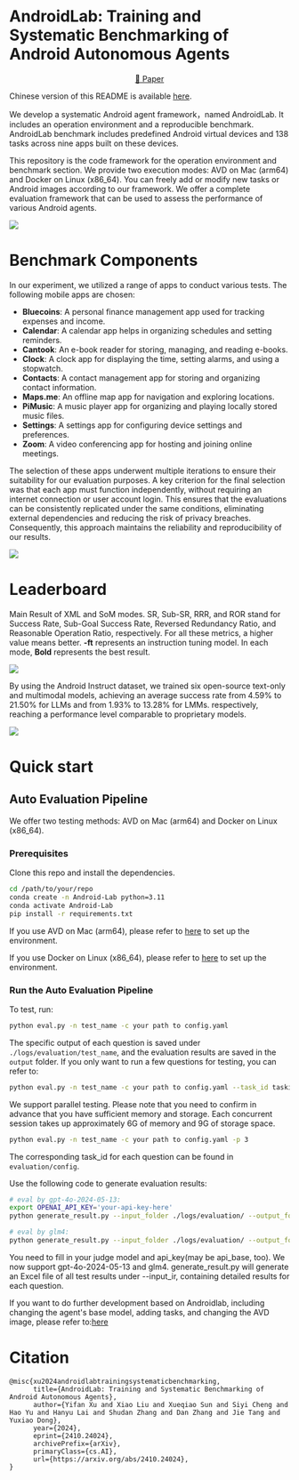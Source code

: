 # AndroidLab: Training and Systematic Benchmarking of Android Autonomous Agents

<p align="center">
   <a href="https://arxiv.org/abs/2410.24024" target="_blank">📃 Paper </a>
</p>

Chinese version of this README is available [here](README_CN.md).

We develop a systematic Android agent framework，named AndroidLab. It includes an operation environment and a reproducible benchmark. AndroidLab benchmark includes predefined Android virtual devices and 138 tasks across nine apps built on these devices. 

This repository is the code framework for the operation environment and
 benchmark section. We provide two execution modes: AVD on Mac (arm64) and Docker on Linux (x86_64). You can freely add or modify new tasks or Android images according to our framework. We offer a complete evaluation framework that can be used to assess the performance of various Android agents.



![](./assets/main-picture.png)

# Benchmark Components

In our experiment, we utilized a range of apps to conduct various tests. The following mobile apps are chosen:

- **Bluecoins**: A personal finance management app used for tracking expenses and income.
- **Calendar**: A calendar app helps in organizing schedules and setting reminders.
- **Cantook**: An e-book reader for storing, managing, and reading e-books.
- **Clock**: A clock app for displaying the time, setting alarms, and using a stopwatch.
- **Contacts**: A contact management app for storing and organizing contact information.
- **Maps.me**: An offline map app for navigation and exploring locations.
- **PiMusic**: A music player app for organizing and playing locally stored music files.
- **Settings**: A settings app for configuring device settings and preferences.
- **Zoom**: A video conferencing app for hosting and joining online meetings.

The selection of these apps underwent multiple iterations to ensure their suitability for our evaluation purposes. A key criterion for the final selection was that each app must function independently, without requiring an internet connection or user account login. This ensures that the evaluations can be consistently replicated under the same conditions, eliminating external dependencies and reducing the risk of privacy breaches. Consequently, this approach maintains the reliability and reproducibility of our results.

![](./assets/avd-subgoal-subcates.png)
# Leaderboard

Main Result of XML and SoM modes. SR, Sub-SR, RRR, and ROR stand for Success Rate, Sub-Goal Success Rate, Reversed Redundancy Ratio, and Reasonable Operation Ratio, respectively. For all these metrics, a higher value means better. **-ft** represents an instruction tuning model. In each mode, **Bold** represents the best result.

![](./assets/leaderboard.png)

By using the Android Instruct dataset, we trained six open-source text-only and multimodal models, achieving an average success rate from 4.59% to 21.50% for LLMs and from 1.93% to 13.28% for LMMs. respectively, reaching a performance level comparable to proprietary models.

![](./assets/before-after-sft.png)


# Quick start

## Auto Evaluation Pipeline

We offer two testing methods: AVD on Mac (arm64) and Docker on Linux (x86_64).

### Prerequisites

Clone this repo and install the dependencies.

```bash
cd /path/to/your/repo
conda create -n Android-Lab python=3.11
conda activate Android-Lab
pip install -r requirements.txt
```

If you use AVD on Mac (arm64), please refer to [here](docs/prepare_for_mac.md) to set up the environment.

If you use Docker on Linux (x86_64), please refer to [here](docs/prepare_for_linux.md) to set up the environment.

### Run the Auto Evaluation Pipeline

To test, run:

```bash
python eval.py -n test_name -c your path to config.yaml
```

The specific output of each question is saved under `./logs/evaluation/test_name`, and the evaluation results are saved
in the `output` folder.
If you only want to run a few questions for testing, you can refer to:

```bash
python eval.py -n test_name -c your path to config.yaml --task_id taskid_1,taskid_2,taskid_3
```

We support parallel testing. Please note that you need to confirm in advance that
you have sufficient memory and storage. Each concurrent session takes up approximately 6G of memory and 9G of storage
space.

```bash
python eval.py -n test_name -c your path to config.yaml -p 3
```

The corresponding task_id for each question can be found in `evaluation/config`.

Use the following code to generate evaluation results:

```bash
# eval by gpt-4o-2024-05-13:
export OPENAI_API_KEY='your-api-key-here'
python generate_result.py --input_folder ./logs/evaluation/ --output_folder ./logs/evaluation/ --output_excel ./logs/evaluation/test_name.xlsx --judge_model gpt-4o-2024-05-13

# eval by glm4:
python generate_result.py --input_folder ./logs/evaluation/ --output_folder ./logs/evaluation/ --output_excel ./logs/evaluation/test_name.xlsx --judge_model glm4 --api_key your api key
```

You need to fill in your judge model and api_key(may be api_base, too). We now support gpt-4o-2024-05-13 and glm4.
generate_result.py will generate an Excel file of all test results under --input_ir, containing detailed results for each question.

If you want to do further development based on Androidlab, including changing the agent's base model, adding tasks, and changing the AVD image, please refer to:[here](docs/modify_androidlab.md)

# Citation

```
@misc{xu2024androidlabtrainingsystematicbenchmarking,
      title={AndroidLab: Training and Systematic Benchmarking of Android Autonomous Agents}, 
      author={Yifan Xu and Xiao Liu and Xueqiao Sun and Siyi Cheng and Hao Yu and Hanyu Lai and Shudan Zhang and Dan Zhang and Jie Tang and Yuxiao Dong},
      year={2024},
      eprint={2410.24024},
      archivePrefix={arXiv},
      primaryClass={cs.AI},
      url={https://arxiv.org/abs/2410.24024}, 
}
```
